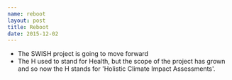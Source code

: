 ```yaml
---
name: reboot
layout: post
title: Reboot
date: 2015-12-02
---
```


- The SWISH project is going to move forward 
- The H used to stand for Health, but the scope of the project has grown and so now the H stands for 'Holistic Climate Impact Assessments'.
